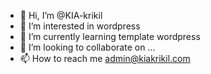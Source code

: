 - 👋 Hi, I’m @KIA-krikil
- 👀 I’m interested in wordpress 
- 🌱 I’m currently learning template wordpress 
- 💞️ I’m looking to collaborate on ...
- 📫 How to reach me admin@kiakrikil.com

<!---
KIA-krikil/KIA-krikil is a ✨ special ✨ repository because its `README.md` (this file) appears on your GitHub profile.
You can click the Preview link to take a look at your changes.
--->
